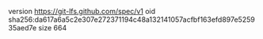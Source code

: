 version https://git-lfs.github.com/spec/v1
oid sha256:da617a6a5c2e307e272371194c48a132141057acfbf163efd897e525935aed7e
size 664
